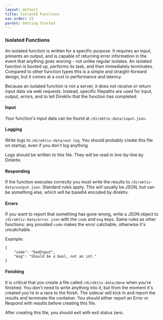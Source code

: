 ```yaml
---
layout: default
title: Isolated Functions
nav_order: 13
parent: Getting Started
---
```


### Isolated Functions

An isolated function is written for a specific purpose. It requires an input, presents an output, and is capable of returning error information in the event that anything goes worong - not unlike regular isolates. An isolated function is booted up, performs its task, and then immediately terminates. Compared to other function types this is a simple and straight-forward design, but it comes at a cost to performance and latency.

Because an isolated function is not a server, it does not receive or return input data via web requests. Instead, specific filepaths are used for input, output, errors, and to tell Direktiv that the function has completed.

#### Input

Your function's input data can be found at `/direktiv-data/input.json`. 

#### Logging 

Write logs to `/direktiv-data/out.log`. You should probably create this file on startup, even if you don't log anything.

Logs should be written to this file. They will be read in line-by-line by Direktiv.

#### Responding 

If the function executes correctly you must write the results to `/direktiv-data/output.json`. Standard rules apply. This will usually be JSON, but can be something else, which will be base64 encoded by direktiv.

#### Errors

If you want to report that something has gone wrong, write a JSON object to `/direktiv-data/error.json` with the `code` and `msg` keys. Same rules as other functions: any provided `code` makes the error catchable, otherwise it's uncatchable. 

Example:

```
{
	"code": "badInput",
	"msg": "Should be a bool, not an int."
}
```

#### Finishing

It is critical that you create a file called `/direktiv-data/done` when you're finished. You don't need to write anything into it, but from the moment it's created you're in a race to the finish. The sidecar will kick in and report the results and terminate the container. You should either report an Error or Respond with results before creating this file.

After creating this file, you should exit with exit status zero. 
